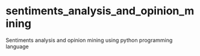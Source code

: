 # sentiments_analysis_and_opinion_mining
Sentiments analysis and opinion mining using python programming language
